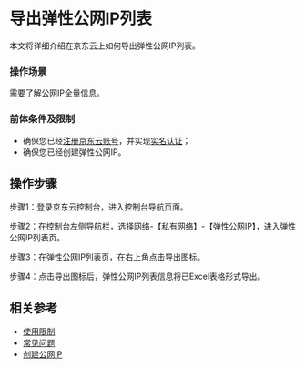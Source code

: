 # 导出弹性公网IP列表

本文将详细介绍在京东云上如何导出弹性公网IP列表。


### 操作场景

需要了解公网IP全量信息。

### 前体条件及限制


- 确保您已经[注册京东云账号](https://user.jdcloud.com/register?returnUrl=https%3A%2F%2Fwww.jdcloud.com%2F)，并实现[实名认证](https://docs.jdcloud.com/cn/real-name-verification/introduction)；
- 确保您已经创建弹性公网IP。

## 操作步骤

步骤1：登录京东云控制台，进入控制台导航页面。

步骤2：在控制台左侧导航栏，选择网络-【私有网络】-【弹性公网IP】，进入弹性公网IP列表页。

步骤3：在弹性公网IP列表页，在右上角点击导出图标。

步骤4：点击导出图标后，弹性公网IP列表信息将已Excel表格形式导出。


## 相关参考

- [使用限制](../../Introduction/Restrictions.md)
- [常见问题](https://docs.jdcloud.com/cn/elastic-ip/faq)
- [创建公网IP](../Elastic-IP-Management/Create-Elastic-IP.md)
